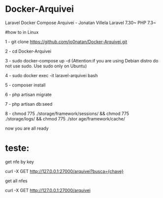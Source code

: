 # Docker-Arquivei
 Laravel Docker Compose Arquivei - Jonatan Villela
 Laravel 7.30~
 PHP 7.3~

#how to in Linux

1 - git clone https://github.com/jo0natan/Docker-Arquivei.git

2 - cd Docker-Arquivei

3 - sudo docker-compose up -d   (Attention:if you are using Debian distro do not use sudo. Use sudo only on Ubuntu)

4 - sudo docker exec -it laravel-arquivei bash

5 - composer install

6 - php artisan migrate
 
7 - php artisan db:seed

8 - chmod 775 ./storage/framework/sessions/ && chmod 775 ./storage/logs/ && chmod 775 ./stor
age/framework/cache/

now you are all ready

# teste:

get nfe by key

curl -X GET http://127.0.0.1:27000/arquivei?busca={chave}


get all nfes

curl -X GET http://127.0.0.1:27000/arquivei

